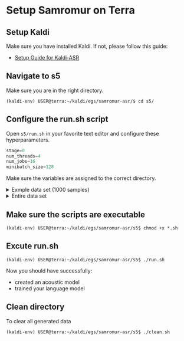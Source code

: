 # Setup Samromur on Terra

## Setup Kaldi

Make sure you have installed Kaldi. If not, please follow this guide:
* [Setup Guide for Kaldi-ASR](/setup_kaldi.md)


<!-- TODO: How to get samromur data fram Clarin and set enviroment varialbes -->
<!-- ## Get data -->

## Navigate to s5

Make sure you are in the right directory.

```console
(kaldi-env) USER@terra:~/kaldi/egs/samromur-asr/$ cd s5/
```

## Configure the run.sh script

Open `s5/run.sh` in your favorite text editor and configure these hyperparameters.

```php
stage=0
num_threads=4
num_jobs=16
minibatch_size=128
```

Make sure the variables are assigned to the correct directory. 

<details>
<summary>Exmple data set (1000 samples)</summary>

```php
samromur_audio_dir=~/samromur_recordings_1000/audio
samromur_meta_file=~/samromur_recordings_1000/metadata.tsv
```
</details>

<details>
<summary>Entire data set</summary>

```php
samromur_audio_dir=~/samromur_recordings/audio
samromur_meta_file=~/samromur_recordings/metadata.tsv
```
</details>

## Make sure the scripts are executable

```console
(kaldi-env) USER@terra:~/kaldi/egs/samromur-asr/s5$ chmod +x *.sh
```

## Excute run.sh
```console
(kaldi-env) USER@terra:~/kaldi/egs/samromur-asr/s5$ ./run.sh 
```

Now you should have successfully:
* created an acoustic model
* trained your language model

## Clean directory

To clear all generated data 
```console
(kaldi-env) USER@terra:~/kaldi/egs/samromur-asr/s5$ ./clean.sh
```